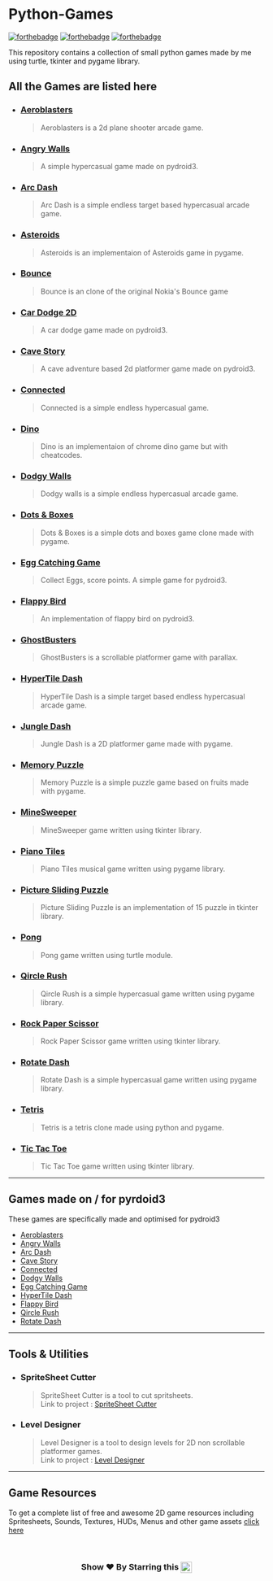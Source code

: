 # Python-Games

[![forthebadge](https://forthebadge.com/images/badges/built-with-love.svg)](https://forthebadge.com)
[![forthebadge](https://forthebadge.com/images/badges/made-with-python.svg)](https://forthebadge.com)
[![forthebadge](https://forthebadge.com/images/badges/check-it-out.svg)](https://forthebadge.com)

This repository contains a collection of small python games made by me using turtle, tkinter
and pygame library.

## All the Games are listed here

* ### [Aeroblasters](https://github.com/pyGuru123/Python-Games/tree/master/Aeroblasters)
	> Aeroblasters is a 2d plane shooter arcade game.

* ### [Angry Walls](https://github.com/pyGuru123/Python-Games/tree/master/Angry%20Walls)
	> A simple hypercasual game made on pydroid3.

* ### [Arc Dash](https://github.com/pyGuru123/Python-Games/tree/master/Arc%20Dash)
	> Arc Dash is a simple endless target based hypercasual arcade game.

* ### [Asteroids](https://github.com/pyGuru123/Python-Games/tree/master/Asteroids)
	> Asteroids is an implementaion of Asteroids game in pygame.

* ### [Bounce](https://github.com/pyGuru123/Python-Games/tree/master/Bounce)
	> Bounce is an clone of the original Nokia's Bounce game

* ### [Car Dodge 2D](https://github.com/pyGuru123/Python-Games/tree/master/Car%20Dodge%202d)
	> A car dodge game made on pydroid3.

* ### [Cave Story](https://github.com/pyGuru123/Python-Games/tree/master/Cave%20Story)
	> A cave adventure based 2d platformer game made on pydroid3.

* ### [Connected](https://github.com/pyGuru123/Python-Games/tree/master/Connected)
	> Connected is a simple endless hypercasual game.

* ### [Dino](https://github.com/pyGuru123/Python-Games/tree/master/Dino)
	> Dino is an implementaion of chrome dino game but with cheatcodes.

* ### [Dodgy Walls](https://github.com/pyGuru123/Python-Games/tree/master/Dodgy%20Walls)
	> Dodgy walls is a simple endless hypercasual arcade game.

* ### [Dots & Boxes](https://github.com/pyGuru123/Python-Games/tree/master/Dots%20%26%20Boxes)
	> Dots & Boxes is a simple dots and boxes game clone made with pygame.

* ### [Egg Catching Game](https://github.com/pyGuru123/Python-Games/tree/master/Egg%20Catching%20Game)
	> Collect Eggs, score points. A simple game for pydroid3.

* ### [Flappy Bird](https://github.com/pyGuru123/Python-Games/tree/master/Flappy%20Bird)
	> An implementation of flappy bird on pydroid3.

* ### [GhostBusters](https://github.com/pyGuru123/Python-Games/tree/master/GhostBusters)
	> GhostBusters is a scrollable platformer game with parallax.

* ### [HyperTile Dash](https://github.com/pyGuru123/Python-Games/tree/master/HyperTile%20Dash)
	> HyperTile Dash is a simple target based endless hypercasual arcade game.

* ### [Jungle Dash](https://github.com/pyGuru123/Python-Games/tree/master/Jungle%20Dash)
	> Jungle Dash is a 2D platformer game made with pygame.

* ### [Memory Puzzle](https://github.com/pyGuru123/Python-Games/tree/master/Memory%20Puzzle)
	> Memory Puzzle is a simple puzzle game based on fruits made with pygame.

* ### [MineSweeper](https://github.com/pyGuru123/Python-Games/tree/master/MineSweeper)
	> MineSweeper game written using tkinter library.

* ### [Piano Tiles](https://github.com/pyGuru123/Python-Games/tree/master/Piano%20Tiles)
	> Piano Tiles musical game written using pygame library.

* ### [Picture Sliding Puzzle](https://github.com/pyGuru123/Python-Games/tree/master/Picture%20Sliding%20Puzzle)
	> Picture Sliding Puzzle is an implementation of 15 puzzle in tkinter library.

* ### [Pong](https://github.com/pyGuru123/Python-Games/tree/master/Pong)
	> Pong game written using turtle module.

* ### [Qircle Rush](https://github.com/pyGuru123/Python-Games/tree/master/Qircle%20Rush)
	> Qircle Rush is a simple hypercasual game written using pygame library.

* ### [Rock Paper Scissor](https://github.com/pyGuru123/Python-Games/tree/master/Rock%20Paper%20Scissor)
	> Rock Paper Scissor game written using tkinter library.

* ### [Rotate Dash](https://github.com/pyGuru123/Python-Games/tree/master/Rotate%20Dash)
	> Rotate Dash is a simple hypercasual game written using pygame library.

* ### [Tetris](https://github.com/pyGuru123/Python-Games/tree/master/Tetris)
	> Tetris is a tetris clone made using python and pygame.

* ### [Tic Tac Toe](https://github.com/pyGuru123/Python-Games/tree/master/Tic%20Tac%20Toe)
	> Tic Tac Toe game written using tkinter library.

***

## Games made on / for pyrdoid3

These games are specifically made and optimised for pydroid3 

* [Aeroblasters](https://github.com/pyGuru123/Python-Games/tree/master/Aeroblasters)
* [Angry Walls](https://github.com/pyGuru123/Python-Games/tree/master/Angry%20Walls)
* [Arc Dash](https://github.com/pyGuru123/Python-Games/tree/master/Arc%20Dash)
* [Cave Story](https://github.com/pyGuru123/Python-Games/tree/master/Cave%20Story)
* [Connected](https://github.com/pyGuru123/Python-Games/tree/master/Connected)
* [Dodgy Walls](https://github.com/pyGuru123/Python-Games/tree/master/Dodgy%20Walls)
* [Egg Catching Game](https://github.com/pyGuru123/Python-Games/tree/master/Egg%20Catching%20Game)
* [HyperTile Dash](https://github.com/pyGuru123/Python-Games/tree/master/HyperTile%20Dash)
* [Flappy Bird](https://github.com/pyGuru123/Python-Games/tree/master/Flappy%20Bird)
* [Qircle Rush](https://github.com/pyGuru123/Python-Games/tree/master/Qircle%20Rush)
* [Rotate Dash](https://github.com/pyGuru123/Python-Games/tree/master/Rotate%20Dash)

***

## Tools & Utilities

* ### SpriteSheet Cutter
	> SpriteSheet Cutter is a tool to cut spritsheets.\
	> Link to project : [SpriteSheet Cutter](https://github.com/pyGuru123/Python-Games/tree/master/SpriteSheet%20Cutter)

* ### Level Designer
	> Level Designer is a tool to design levels for 2D non scrollable platformer games.\
	> Link to project : [Level Designer](https://github.com/pyGuru123/Python-Games/tree/master/Level%20Designer)

***
## Game Resources

To get a complete list of free and awesome 2D game resources including Spritesheets, Sounds, Textures, HUDs, Menus and other game assets [click here](https://github.com/pyGuru123/gitMemory/blob/main/game%20resources.md)


<br/>
<h3 align="center"> Show ❤️ By Starring this <img align='center'  height="22" src="https://img.shields.io/badge/Repo!%F0%9F%98%8A-purple.svg?&style=for-the-badge&logoColor=green" /></h3>
